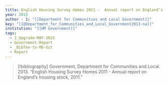 ```yaml
---
title: English Housing Survey Homes 2011 -  Annual report on England’s housing stock, 2011
year: 2013
author - 1: "[[Department for Communities and Local Government]]"
key: "[[@Department_for_Communities_and_Local_Government2013-na]]"
institution: "[[HM Government]]"
tags:
  - 2_Upgrade-MAY-2023
  - Government-Report
  - _BibTex-to-MD-Git
  - Report
---
```


> [!bibliography]
> Government, Department for Communities and Local. 2013. “English Housing Survey Homes 2011 -  Annual report on England’s housing stock, 2011.”